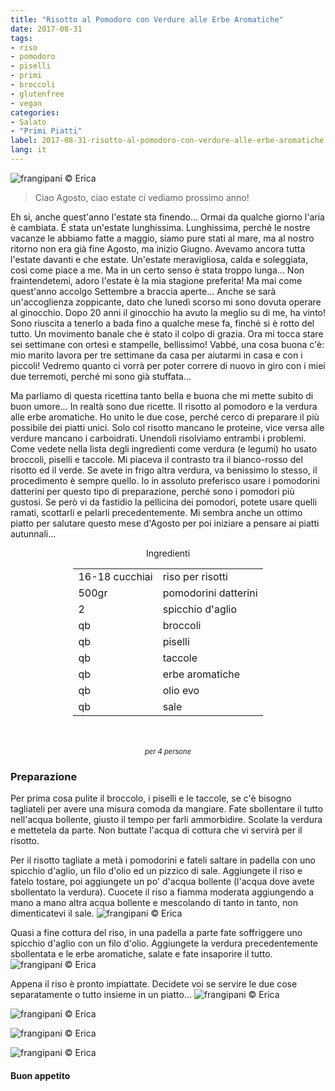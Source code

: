 ```yaml
---
title: "Risotto al Pomodoro con Verdure alle Erbe Aromatiche"
date: 2017-08-31
tags:
- riso 
- pomodoro 
- piselli 
- primi
- broccoli 
- glutenfree
- vegan
categories:
- Salato
- "Primi Piatti"
label: 2017-08-31-risotto-al-pomodoro-con-verdure-alle-erbe-aromatiche
lang: it
---
```

![](header.jpg "frangipani © Erica")

> Ciao Agosto, ciao estate ci vediamo prossimo anno!

Eh si, anche quest'anno l'estate sta finendo... Ormai da qualche giorno l'aria è cambiata. É stata un'estate lunghissima. Lunghissima, perché le nostre vacanze le abbiamo fatte a maggio, siamo pure stati al mare, ma al nostro ritorno non era già fine Agosto, ma inizio Giugno. Avevamo ancora tutta l'estate davanti e che estate. Un'estate meravigliosa, calda e soleggiata, così come piace a me. Ma in un certo senso è stata troppo lunga... Non fraintendetemi, adoro l'estate è la mia stagione preferita! Ma mai come quest'anno accolgo Settembre a braccia aperte... Anche se sarà un'accoglienza zoppicante, dato che lunedì scorso mi sono dovuta operare al ginocchio. Dopo 20 anni il ginocchio ha avuto la meglio su di me, ha vinto! Sono riuscita a tenerlo a bada fino a qualche mese fa, finché si è rotto del tutto. Un movimento banale che è stato il colpo di grazia. Ora mi tocca stare sei settimane con ortesi e stampelle, bellissimo! Vabbé, una cosa buona c'è: mio marito lavora per tre settimane da casa per aiutarmi in casa e con i piccoli! Vedremo quanto ci vorrà per poter correre di nuovo in giro con i miei due terremoti, perché mi sono già stuffata... 

Ma parliamo di questa ricettina tanto bella e buona che mi mette subito di buon umore... In realtà sono due ricette. Il risotto al pomodoro e la verdura alle erbe aromatiche. Ho unito le due cose, perché cerco di preparare il più possibile dei piatti unici. Solo col risotto mancano le proteine, vice versa alle verdure mancano i carboidrati. Unendoli risolviamo entrambi i problemi. Come vedete nella lista degli ingredienti come verdura (e legumi) ho usato broccoli, piselli e taccole. Mi piaceva il contrasto tra il bianco-rosso del risotto ed il verde. Se avete in frigo altra verdura, va benissimo lo stesso, il procedimento è sempre quello. Io in assoluto preferisco usare i pomodorini datterini per questo tipo di preparazione, perché sono i pomodori più gustosi. Se però vi da fastidio la pellicina dei pomodori, potete usare quelli ramati, scottarli e pelarli precedentemente. Mi sembra anche un ottimo piatto per salutare questo mese d'Agosto per poi iniziare a pensare ai piatti autunnali...

<div id="wrapper" style="text-align: center">
  <div id="yourdiv" style="display: inline-block;">
    <div class="ingredients">
      <div class="ingredients-title">Ingredienti</div>
      <table>
        <tbody>
          <tr>
            <td>16-18 cucchiai</td>
            <td>riso per risotti</td>
          </tr>
          <tr>
            <td>500gr</td>
            <td>pomodorini datterini</td>
          </tr>
          <tr>
            <td>2</td>
            <td>spicchio d'aglio</td>
          </tr>
          <tr>
            <td>qb</td>
            <td>broccoli</td>
          </tr>
          <tr>
             <td>qb</td>
            <td>piselli</td>
          </tr>
          <tr>
            <td>qb</td>
            <td>taccole</td>
          </tr>
          <tr>
            <td>qb</td>
            <td>erbe aromatiche</td>
          </tr>
          <tr> 
            <td>qb</td>
            <td>olio evo</td>
          </tr>
          <tr>
            <td>qb</td>
            <td>sale</td>
          </tr>
        </tbody>
      </table>
      <br></br>
      <i class="pull-right" style="font-size: 80%;">per 4 persone</i>
    </div>
  </div>
</div>


<h3>
  <font color="grey">
    <i class="fa fa-cogs"></i>
  </font> Preparazione
</h3>

Per prima cosa pulite il broccolo, i piselli e le taccole, se c'è bisogno tagliateli per avere una misura comoda da mangiare. Fate sbollentare il tutto nell'acqua bollente, giusto il tempo per farli ammorbidire. Scolate la verdura e mettetela da parte. Non buttate l'acqua di cottura che vi servirà per il risotto.

Per il risotto tagliate a metà i pomodorini e fateli saltare in padella con uno spicchio d'aglio, un filo d'olio ed un pizzico di sale. Aggiungete il riso e fatelo tostare, poi aggiungete un po' d'acqua bollente (l'acqua dove avete sbollentato la verdura). Cuocete il riso a fiamma moderata aggiungendo a mano a mano altra acqua bollente  e mescolando di tanto in tanto, non dimenticatevi il sale. 
![](padella.jpg "frangipani © Erica")

Quasi a fine cottura del riso, in una padella a parte fate soffriggere uno spicchio d'aglio con un filo d'olio. Aggiungete la verdura precedentemente sbollentata e le erbe aromatiche, salate e fate insaporire il tutto.
![](verdura.jpg "frangipani © Erica")

Appena il riso è pronto impiattate. Decidete voi se servire le due cose separatamente o tutto insieme in un piatto...
![](risultato1.jpg "frangipani © Erica")

![](risultato2.jpg "frangipani © Erica")

![](risultato3.jpg "frangipani © Erica")

![](risultato4.jpg "frangipani © Erica")

<h4>Buon appetito
  <font color="red">
    <i class="fa fa-smile-o"></i>
  </font>
</h4>
